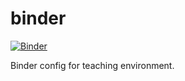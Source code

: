 # binder

[![Binder](https://mybinder.org/badge_logo.svg)](https://mybinder.org/v2/gh/data-science-for-biotech/binder/main?urlpath=lab/tree/getting-started.ipynb)

Binder config for teaching environment.
